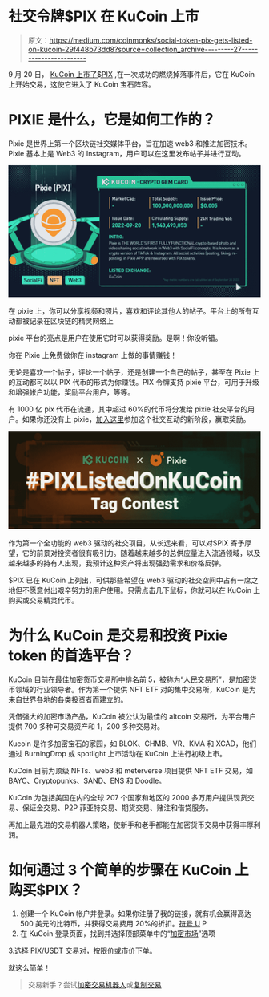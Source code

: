 # 社交令牌$PIX 在 KuCoin 上市

> 原文：<https://medium.com/coinmonks/social-token-pix-gets-listed-on-kucoin-29f448b73dd8?source=collection_archive---------27----------------------->

9 月 20 日， [KuCoin 上市了$PIX](https://www.kucoin.com/news/en-pixie-pix-gets-listed-on-kucoin-world-premiere) ,在一次成功的燃烧掉落事件后，它在 KuCoin 上开始交易，这使它进入了 KuCoin 宝石阵容。

# PIXIE 是什么，它是如何工作的？

Pixie 是世界上第一个区块链社交媒体平台，旨在加速 web3 和推进加密技术。Pixie 基本上是 Web3 的 Instagram，用户可以在这里发布帖子并进行互动。

![](img/20349c2e9a94e4e370f6329810e9dc2f.png)

在 pixie 上，你可以分享视频和照片，喜欢和评论其他人的帖子。平台上的所有互动都被记录在区块链的精灵网络上

pixie 平台的亮点是用户在使用它时可以获得奖励。是啊！你没听错。

你在 Pixie 上免费做你在 instagram 上做的事情赚钱！

无论是喜欢一个帖子，评论一个帖子，还是创建一个自己的帖子，甚至在 Pixie 上的互动都可以以 PIX 代币的形式为你赚钱。PIX 令牌支持 pixie 平台，可用于升级和增强帐户功能，奖励平台用户，等等。

有 1000 亿 pix 代币在流通，其中超过 60%的代币将分发给 pixie 社交平台的用户。如果你还没有上 pixie，[加入这里](https://www.pixie.xyz/mobile/index.html?id=p67013714&utm_source=VOEW&token=f00568da-64a3-4264-bbde-2731fb262822)参加这个社交互动的新阶段，赢取奖励。

![](img/07c638408f0978aab7df41b55d6a8c39.png)

作为第一个全功能的 web3 驱动的社交项目，从长远来看，可以对$PIX 寄予厚望，它的前景对投资者很有吸引力。随着越来越多的总供应量进入流通领域，以及越来越多的持有人出现，我预计这种资产将出现强劲需求和价格反弹。

$PIX 已在 KuCoin 上列出，可供那些希望在 web3 驱动的社交空间中占有一席之地但不愿意付出艰辛努力的用户使用。只需点击几下鼠标，你就可以在 KuCoin 上购买或交易精灵代币。

# 为什么 KuCoin 是交易和投资 Pixie token 的首选平台？

KuCoin 目前在最佳加密货币交易所中排名前 5，被称为“人民交易所”，是加密货币领域的行业领导者。作为第一个提供 NFT ETF 对的集中交易所，KuCoin 是为来自世界各地的各类投资者而建立的。

凭借强大的加密市场产品，KuCoin 被公认为最佳的 altcoin 交易所，为平台用户提供 700 多种可交易资产和 1，200 多种交易对。

Kucoin 是许多加密宝石的家园，如 BLOK、CHMB、VR、KMA 和 XCAD，他们通过 BurningDrop 或 spotlight 上市活动在 KuCoin 上进行初级上市。

KuCoin 目前为顶级 NFTs、web3 和 meterverse 项目提供 NFT ETF 交易，如 BAYC、Cryptopunks、SAND、ENS 和 Doodle。

KuCoin 为包括美国在内的全球 207 个国家和地区的 2000 多万用户提供现货交易、保证金交易、P2P 菲亚特交易、期货交易、赌注和借贷服务。

再加上最先进的交易机器人策略，使新手和老手都能在加密货币交易中获得丰厚利润。

# 如何通过 3 个简单的步骤在 KuCoin 上购买$PIX？

1.  创建一个 KuCoin 帐户并登录。如果你注册了我的链接，就有机会赢得高达 500 美元的比特币，并获得交易费用 20%的折扣。[符号 U](https://www.kucoin.com/r/rf/r395ZQJ) P
2.  在 KuCoin 登录页面，找到并选择顶部菜单中的“[加密市场](https://www.kucoin.com/markets)”选项

3.选择 [PIX/USDT](https://www.kucoin.com/trade/spot/PIX-USDT?spm=kcWeb.B5markets.tradeList.1) 交易对，按限价或市价下单。

就这么简单！

> 交易新手？尝试[加密交易机器人](/coinmonks/crypto-trading-bot-c2ffce8acb2a)或[复制交易](/coinmonks/top-10-crypto-copy-trading-platforms-for-beginners-d0c37c7d698c)
